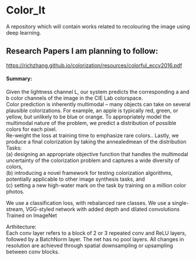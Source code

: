 # Color_It
A repository which will contain works related to recolouring the image using deep learning.

## Research Papers I am planning to follow:

<https://richzhang.github.io/colorization/resources/colorful_eccv2016.pdf>

#### Summary:
Given the lightness channel L, our system predicts the corresponding a and b color channels of the image in the CIE Lab colorspace.<br/>
Color prediction is inherently multimodal – many objects can take on several plausible colorizations. For example, an apple is typically red, green, or yellow, but unlikely to be blue or orange. To appropriately model the multimodal nature of the problem, we predict a distribution of possible colors for each pixel.<br/>
Re-weight the loss at training time to emphasize rare colors.. Lastly, we produce a final colorization by taking the annealedmean of the distribution<br/>
Tasks: <br/>
(a) designing an appropriate objective function that handles the multimodal uncertainty of the colorization problem and captures a wide diversity of colors, <br/>
(b) introducing a novel framework for testing colorization algorithms, potentially applicable to other image synthesis tasks, and <br/>
(c) setting a new high-water mark on the task by training on a million color photos.<br/>

We use a classification loss, with rebalanced rare classes. We use a single-stream, VGG-styled network with added depth and dilated convolutions<br/>
Trained on ImageNet<br/>

Arthitecture: <br/>
Each conv layer refers to a block of 2 or 3 repeated conv and ReLU layers, followed by a BatchNorm layer. The net has no pool layers. All changes in resolution are achieved through spatial downsampling or upsampling between conv blocks.
